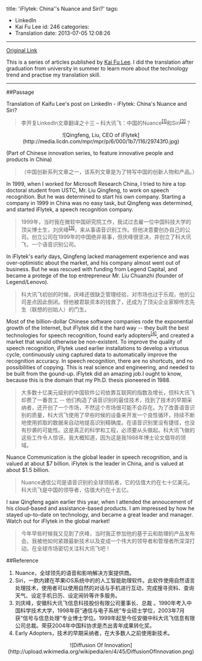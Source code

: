 title: 'iFlytek: China''s Nuance and Siri?'
tags:
  - LinkedIn
  - Kai Fu Lee
id: 246
categories:
  - Translation
date: 2013-07-05 12:08:26
---
[Original Link](https://www.linkedin.com/today/post/article/20121029140332-416648-iflytek-china-s-nuance-and-siri)

This is a series of articles published by [Kai Fu Lee](https://www.linkedin.com/profile/view?id=416648&authType=name&authToken=GZNe&ref=CONTENT&goback=%2Empd2_*1_*1_*1_*1_*1_*1_20121002150727*5416648*5the*5chinese*5user*5is*5more*5like*5you*5than*5you*5think&trk=mp-ph-pn). I did the translation after graduation from university in summer to learn more about the technology trend and practise my translation skill.

---
##Passage

Translation of Kaifu Lee's post on LinkedIn - iFlytek: China's Nuance and Siri?
>李开复LinkedIn文章翻译之十三 – 科大讯飞：中国的Nuance<sup>[[1]](#Reference)</sup>和Siri<sup>[[2]](#Reference)</sup>？

<center>![Qingfeng, Liu, CEO of iFlytek](http://media.licdn.com/mpr/mpr/p/6/000/1b7/116/29743f0.jpg)</center>

(Part of Chinese innovation series, to feature innovative people and products in China)
>（中国创新系列文章之一，该系列文章是为了特写中国的创新人物和产品。）

In 1999, when I worked for Microsoft Research China, I tried to hire a top doctoral student from USTC, Mr. Liu Qingfeng, to work on speech recognition. But he was determined to start his own company. Starting a company in 1999 in China was no easy task, but Qingfeng was determined, and started iFlytek, a speech recognition company.
>1999年，当时我在微软中国研究院工作，我试过去雇一位中国科技大学的顶尖博士生，刘庆峰<sup>[[3]](#Reference)</sup>，来从事语音识别工作。但他决意要创办自己的公司。创立公司在1999年的中国绝非易事，但庆峰很坚决，并创立了科大讯飞，一个语音识别公司。

In iFlytek's early days, Qingfeng lacked management experience and was over-optimistic about the market, and his company almost went out of business.  But he was rescued with funding from Legend Capital, and became a protege of the top entrepreneur Mr. Liu Chuanzhi (founder of Legend/Lenovo).
>科大讯飞初创的时候，庆峰还很缺乏管理经验，对市场也过于乐观，他的公司差点因此倒闭。但他被君联资本的钱救了，还成为了顶尖企业家柳传志先生（联想的创始人）的门生。

Most of the billion-dollar Chinese software companies rode the exponential growth of the Internet, but iFlytek did it the hard way -- they built the best technologies for speech recognition, found early adopters<sup>[[4]](#Reference)</sup>, and created a market that would otherwise be non-existent. To improve the quality of speech recognition, iFlytek used earlier installations to develop a virtuous cycle, continuously using captured data to automatically improve the recognition accuracy. In speech recognition, there are no shortcuts, and no possibilities of copying. This is real science and engineering, and needed to be built from the gound-up. iFlytek did an amazing job.I ought to know, because this is the domain that my Ph.D. thesis pioneered in 1988.
>大多数十亿美元级别的中国软件公司依靠互联网的指数及增长，但科大讯飞却费了一番苦工 -- 他们构造了语音识别的最佳技术，找到了技术的早期采纳者，还开创了一个市场，不然这个市场很可能不会存在。为了改善语音识别的质量，科大讯飞使用了早些时候的设备来开发一个良性循环，持续不断地使用抓取的数据来自动地提高识别精确度。在语音识别里没有捷径，也没有抄袭的可能性。这是真正的科学和工程，必须要从头做起。科大讯飞做的这些工作令人惊讶。我大概知道，因为这是我1988年博士论文倡导的领域。

Nuance Communication is the global leader in speech recognition, and is valued at about $7 billion. iFlytek is the leader in China, and is valued at about \$1.5 billion.
>Nuance通信公司是语音识别的全球领航者，它的估值大约在七十亿美元。科大讯飞是中国的领导者，估值大约在十五亿。

I saw Qingfeng again earlier this year, when I attended the annoucement of his cloud-based and assistance-based products. I am impressed by how he stayed up-to-date on technology, and became a great leader and manager. Watch out for iFlytek in the global market!
>今年早些时候我又见到了庆峰，当时我正参加他的基于云和助理的产品发布会。我被他如何紧跟最新技术以及变成一个伟大的领导者和管理者所深深打动。在全球市场密切关注科大讯飞吧！

##Reference

1. Nuance，全球领先的语音和影响解决方案提供商。
2. Siri，一款内建在苹果iOS系统中的的人工智能助理软件。此软件使用自然语言处理技术，使用者可以使用自然的对话与手机进行互动，完成搜寻资料、查询天气、设定手机日历、设定闹铃等许多服务。
3. 刘庆峰，安徽科大讯飞信息科技股份有限公司董事长、总裁 。1990年考入中国科学技术大学，1998年获“通信与电子系统”专业硕士学位，2003年7月获“信号与信息处理”专业博士学位。1999年起至今任安徽中科大讯飞信息有限公司总裁。荣获2004年中国科协求是杰出青年成果转化奖。
4. Early Adopters，技术的早期采纳者，在大多数人之前使用新技术。​
<center>![Diffusion Of Innovation](http://upload.wikimedia.org/wikipedia/en/4/45/DiffusionOfInnovation.png)</center>
